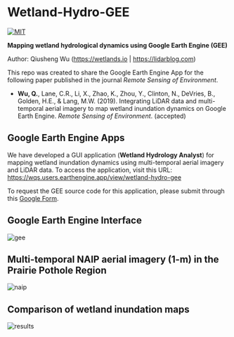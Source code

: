 # Wetland-Hydro-GEE

[![MIT](https://img.shields.io/badge/License-MIT-yellow.svg)](https://opensource.org/licenses/MIT)


**Mapping wetland hydrological dynamics using Google Earth Engine (GEE)**

Author: Qiusheng Wu (https://wetlands.io | https://lidarblog.com)

This repo was created to share the Google Earth Engine App for the following paper published in the journal *Remote Sensing of Environment*. 

* **Wu, Q.**, Lane, C.R., Li, X., Zhao, K., Zhou, Y., Clinton, N., DeVries, B., Golden, H.E., & Lang, M.W. (2019). Integrating LiDAR data and multi-temporal aerial imagery to map wetland inundation dynamics on Google Earth Engine. *Remote Sensing of Environment*. (accepted)

## Google Earth Engine Apps

We have developed a GUI application (**Wetland Hydrology Analyst**) for mapping wetland inundation dynamics using multi-temporal aerial imagery and LiDAR data. To access the application, visit this URL: https://wqs.users.earthengine.app/view/wetland-hydro-gee

To request the GEE source code for this application, please submit through this [Google Form](https://gishub.org/2018-RSE-GEE-Form).


## Google Earth Engine Interface
![gee](https://wetlands.io/file/images/gee.png)

## Multi-temporal NAIP aerial imagery (1-m) in the Prairie Pothole Region
![naip](https://wetlands.io/file/images/gee-naip.png)

## Comparison of wetland inundation maps
![results](https://wetlands.io/file/images/gee-results.png)


